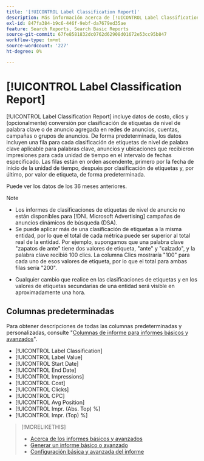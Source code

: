 ```yaml
---
title: '[!UICONTROL Label Classification Report]'
description: Más información acerca de [!UICONTROL Label Classification Report].
exl-id: 847fa384-b9c6-446f-9ebf-da7679ed35ae
feature: Search Reports, Search Basic Reports
source-git-commit: 67fe8581832dc0762d62908d01672e53cc95b847
workflow-type: tm+mt
source-wordcount: '227'
ht-degree: 0%

---
```


# [!UICONTROL Label Classification Report]

[!UICONTROL Label Classification Report] incluye datos de costo, clics y (opcionalmente) conversión por clasificación de etiquetas de nivel de palabra clave o de anuncio agregada en redes de anuncios, cuentas, campañas o grupos de anuncios. De forma predeterminada, los datos incluyen una fila para cada clasificación de etiquetas de nivel de palabra clave aplicable para palabras clave, anuncios y ubicaciones que recibieron impresiones para cada unidad de tiempo en el intervalo de fechas especificado. Las filas están en orden ascendente, primero por la fecha de inicio de la unidad de tiempo, después por clasificación de etiquetas y, por último, por valor de etiqueta, de forma predeterminada.

Puede ver los datos de los 36 meses anteriores.

>[!NOTE]
>
>* Los informes de clasificaciones de etiquetas de nivel de anuncio no están disponibles para [!DNL Microsoft Advertising] campañas de anuncios dinámicos de búsqueda (DSA).
>* Se puede aplicar más de una clasificación de etiquetas a la misma entidad, por lo que el total de cada métrica puede ser superior al total real de la entidad. Por ejemplo, supongamos que una palabra clave &quot;zapatos de ante&quot; tiene dos valores de etiqueta, &quot;ante&quot; y &quot;calzado&quot;, y la palabra clave recibió 100 clics. La columna Clics mostraría &quot;100&quot; para cada uno de esos valores de etiqueta, por lo que el total para ambas filas sería &quot;200&quot;.
* Cualquier cambio que realice en las clasificaciones de etiquetas y en los valores de etiquetas secundarias de una entidad será visible en aproximadamente una hora.

## Columnas predeterminadas

Para obtener descripciones de todas las columnas predeterminadas y personalizadas, consulte &quot;[Columnas de informe para informes básicos y avanzados](basic-advanced-report-columns.md)&quot;.

* [!UICONTROL Label Classification]
* [!UICONTROL Label Value]
* [!UICONTROL Start Date]
* [!UICONTROL End Date]
* [!UICONTROL Impressions]
* [!UICONTROL Cost]
* [!UICONTROL Clicks]
* [!UICONTROL CPC]
* [!UICONTROL Avg Position]
* [!UICONTROL Impr. (Abs. Top) %]
* [!UICONTROL Impr. (Top) %]

>[!MORELIKETHIS]
>
>* [Acerca de los informes básicos y avanzados](basic-advanced-report-about.md)
>* [Generar un informe básico o avanzado](basic-advanced-report-generate.md)
>* [Configuración básica y avanzada del informe](basic-advanced-report-settings.md)
